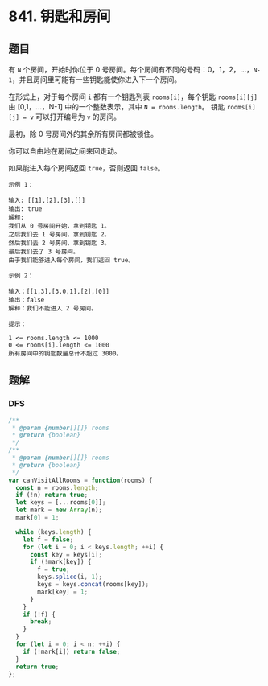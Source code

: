# 841. 钥匙和房间

## 题目

有 `N` 个房间，开始时你位于 0 号房间。每个房间有不同的号码：0，1，2，...，`N-1`，并且房间里可能有一些钥匙能使你进入下一个房间。

在形式上，对于每个房间 `i` 都有一个钥匙列表 `rooms[i]`，每个钥匙 `rooms[i][j]` 由 [0,1，...，N-1] 中的一个整数表示，其中 `N = rooms.length`。 钥匙 `rooms[i][j] = v` 可以打开编号为 `v` 的房间。

最初，除 0 号房间外的其余所有房间都被锁住。

你可以自由地在房间之间来回走动。

如果能进入每个房间返回 `true`，否则返回 `false`。

```
示例 1：

输入: [[1],[2],[3],[]]
输出: true
解释:
我们从 0 号房间开始，拿到钥匙 1。
之后我们去 1 号房间，拿到钥匙 2。
然后我们去 2 号房间，拿到钥匙 3。
最后我们去了 3 号房间。
由于我们能够进入每个房间，我们返回 true。

示例 2：

输入：[[1,3],[3,0,1],[2],[0]]
输出：false
解释：我们不能进入 2 号房间。

提示：

1 <= rooms.length <= 1000
0 <= rooms[i].length <= 1000
所有房间中的钥匙数量总计不超过 3000。
```

## 题解

### DFS

```JavaScript
/**
 * @param {number[][]} rooms
 * @return {boolean}
 */
/**
 * @param {number[][]} rooms
 * @return {boolean}
 */
var canVisitAllRooms = function(rooms) {
  const n = rooms.length;
  if (!n) return true;
  let keys = [...rooms[0]];
  let mark = new Array(n);
  mark[0] = 1;

  while (keys.length) {
    let f = false;
    for (let i = 0; i < keys.length; ++i) {
      const key = keys[i];
      if (!mark[key]) {
        f = true;
        keys.splice(i, 1);
        keys = keys.concat(rooms[key]);
        mark[key] = 1;
      }
    }
    if (!f) {
      break;
    }
  }
  for (let i = 0; i < n; ++i) {
    if (!mark[i]) return false;
  }
  return true;
};


```
